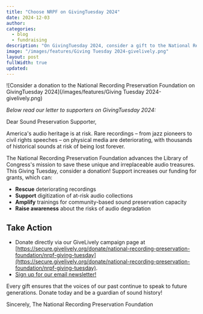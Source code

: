 ```yaml
---
title: "Choose NRPF on GivingTuesday 2024"
date: 2024-12-03
author: 
categories: 
  - blog
  - fundraising
description: "On GivingTuesday 2024, consider a gift to the National Recording Preservation Foundation!"
image: "/images/features/Giving Tuesday 2024-givelively.png"
layout: post
fullWidth: true
updated: 
---
```


![Consider a donation to the National Recording Preservation Foundation on GivingTuesday 2024](/images/features/Giving Tuesday 2024-givelively.png)

_Below read our letter to supporters on GivingTuesday 2024:_

Dear Sound Preservation Supporter,

America's audio heritage is at risk. Rare recordings – from jazz pioneers to civil rights speeches – on physical media are deteriorating, with thousands of historical sounds at risk of being lost forever.

The National Recording Preservation Foundation advances the Library of Congress's mission to save these unique and irreplaceable audio treasures. This Giving Tuesday, consider a donation! Support increases our funding for grants, which can:

* **Rescue** deteriorating recordings
* **Support** digitization of at-risk audio collections
* **Amplify** trainings for community-based sound preservation capacity
* **Raise awareness** about the risks of audio degradation

## Take Action

* Donate directly via our GiveLively campaign page at [https://secure.givelively.org/donate/national-recording-preservation-foundation/nrpf-giving-tuesday](https://secure.givelively.org/donate/national-recording-preservation-foundation/nrpf-giving-tuesday).
* [Sign up for our email newsletter!](/subscribe/)

Every gift ensures that the voices of our past continue to speak to future generations. Donate today and be a guardian of sound history!

Sincerely,
The National Recording Preservation Foundation
